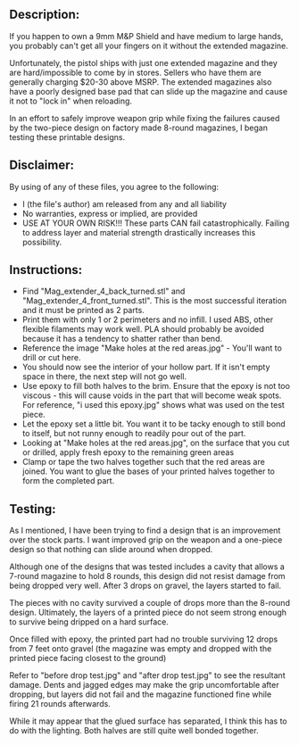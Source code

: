 Description:
-------------------------

If you happen to own a 9mm M&P Shield and have medium to large hands, you probably can't get all your fingers on it without the extended magazine.

Unfortunately, the pistol ships with just one extended magazine and they are hard/impossible to come by in stores. Sellers who have them are generally charging $20-30 above MSRP. The extended magazines also have a poorly designed base pad that can slide up the magazine and cause it not to "lock in" when reloading.

In an effort to safely improve weapon grip while fixing the failures caused by the two-piece design on factory made 8-round magazines, I began testing these printable designs.

Disclaimer:
-------------------------

By using of any of these files, you agree to the following:
* I (the file's author) am released from any and all liability
* No warranties, express or implied, are provided
* USE AT YOUR OWN RISK!!! These parts CAN fail catastrophically. Failing to address layer and material strength drastically increases this possibility.


Instructions:
-------------------------
* Find "Mag_extender_4_back_turned.stl" and "Mag_extender_4_front_turned.stl". This is the most successful iteration and it must be printed as 2 parts.
* Print them with only 1 or 2 perimeters and no infill. I used ABS, other flexible filaments may work well. PLA should probably be avoided because it has a tendency to shatter rather than bend.
* Reference the image "Make holes at the red areas.jpg" - You'll want to drill or cut here.
* You should now see the interior of your hollow part. If it isn't empty space in there, the next step will not go well.
* Use epoxy to fill both halves to the brim. Ensure that the epoxy is not too viscous - this will cause voids in the part that will become weak spots. For reference, "i used this epoxy.jpg" shows what was used on the test piece.
* Let the epoxy set a little bit. You want it to be tacky enough to still bond to itself, but not runny enough to readily pour out of the part.
* Looking at "Make holes at the red areas.jpg", on the surface that you cut or drilled, apply fresh epoxy to the remaining green areas
* Clamp or tape the two halves together such that the red areas are joined. You want to glue the bases of your printed halves together to form the completed part.


Testing:
-------------------------
As I mentioned, I have been trying to find a design that is an improvement over the stock parts. I want improved grip on the weapon and a one-piece design so that nothing can slide around when dropped.

Although one of the designs that was tested includes a cavity that allows a 7-round magazine to hold 8 rounds, this design did not resist damage from being dropped very well. After 3 drops on gravel, the layers started to fail.

The pieces with no cavity survived a couple of drops more than the 8-round design. Ultimately, the layers of a printed piece do not seem strong enough to survive being dripped on a hard surface.

Once filled with epoxy, the printed part had no trouble surviving 12 drops from 7 feet onto gravel (the magazine was empty and dropped with the printed piece facing closest to the ground)

Refer to "before drop test.jpg" and "after drop test.jpg" to see the resultant damage. Dents and jagged edges may make the grip uncomfortable after dropping, but layers did not fail and the magazine functioned fine while firing 21 rounds afterwards.

While it may appear that the glued surface has separated, I think this has to do with the lighting. Both halves are still quite well bonded together.

